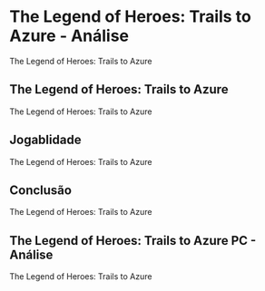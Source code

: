 ---
---

# The Legend of Heroes: Trails to Azure - Análise

The Legend of Heroes: Trails to Azure

## The Legend of Heroes: Trails to Azure

The Legend of Heroes: Trails to Azure

## Jogablidade

The Legend of Heroes: Trails to Azure

## Conclusão

The Legend of Heroes: Trails to Azure

## The Legend of Heroes: Trails to Azure PC - Análise

The Legend of Heroes: Trails to Azure
